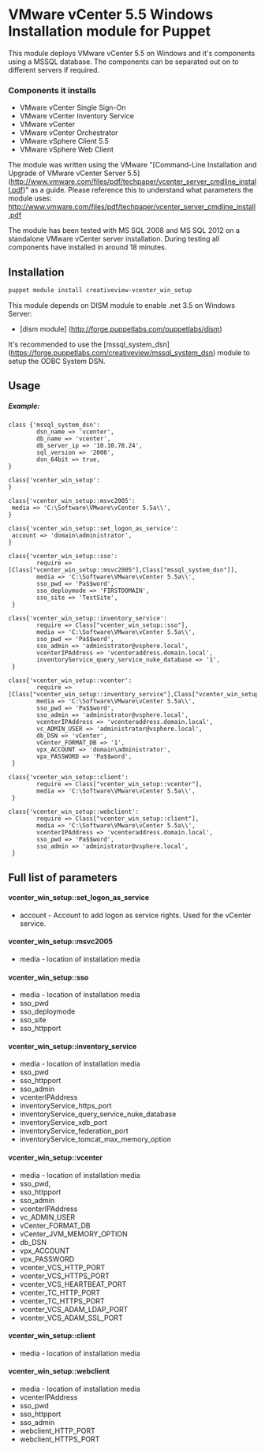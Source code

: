 # VMware vCenter 5.5 Windows Installation module for Puppet #

This module deploys VMware vCenter 5.5 on Windows and it's components using a MSSQL database. The components can be separated out on to different servers if required.  

### Components it installs
* VMware vCenter Single Sign-On
* VMware vCenter Inventory Service
* VMware vCenter 
* VMware vCenter Orchestrator
* VMware vSphere Client 5.5
* VMware vSphere Web Client

The module was written using the VMware "[Command-Line Installation and Upgrade of VMware vCenter Server 5.5] (http://www.vmware.com/files/pdf/techpaper/vcenter_server_cmdline_install.pdf)" as a guide. Please reference this to understand what parameters the module uses: http://www.vmware.com/files/pdf/techpaper/vcenter_server_cmdline_install.pdf

The module has been tested with MS SQL 2008 and MS SQL 2012 on a standalone VMware vCenter server installation.  During testing all components have installed in around 18 minutes. 

## Installation

```bash
puppet module install creativeview-vcenter_win_setup
```
This module depends on DISM module to enable .net 3.5 on Windows Server:

* [dism module] (http://forge.puppetlabs.com/puppetlabs/dism)

It's recommended to use the [mssql_system_dsn] (https://forge.puppetlabs.com/creativeview/mssql_system_dsn) module to setup the ODBC System DSN.

## Usage

##### Example:

```puppet
class {'mssql_system_dsn':
        dsn_name => 'vcenter',
        db_name => 'vcenter',
        db_server_ip => '10.10.78.24',
        sql_version => '2008',
        dsn_64bit => true,
}

class{'vcenter_win_setup':
}

class{'vcenter_win_setup::msvc2005':
 media => 'C:\Software\VMware\vCenter 5.5a\\',
}

class{'vcenter_win_setup::set_logon_as_service':
 account => 'domain\administrator',
}

class{'vcenter_win_setup::sso':
        require => [Class["vcenter_win_setup::msvc2005"],Class["mssql_system_dsn"]],
        media => 'C:\Software\VMware\vCenter 5.5a\\',
        sso_pwd => 'Pa$$word',
        sso_deploymode => 'FIRSTDOMAIN',
        sso_site => 'TestSite',
 }

class{'vcenter_win_setup::inventory_service':
        require => Class["vcenter_win_setup::sso"],
        media => 'C:\Software\VMware\vCenter 5.5a\\',
        sso_pwd => 'Pa$$word',
        sso_admin => 'administrator@vsphere.local',
        vcenterIPAddress => 'vcenteraddress.domain.local',
        inventoryService_query_service_nuke_database => '1',
 }

class{'vcenter_win_setup::vcenter':
        require => [Class["vcenter_win_setup::inventory_service"],Class["vcenter_win_setup::set_logon_as_service"]],
        media => 'C:\Software\VMware\vCenter 5.5a\\',
        sso_pwd => 'Pa$$word',
        sso_admin => 'administrator@vsphere.local',
        vcenterIPAddress => 'vcenteraddress.domain.local',
        vc_ADMIN_USER => 'administrator@vsphere.local',
        db_DSN => 'vCenter',
        vCenter_FORMAT_DB => '1',
        vpx_ACCOUNT => 'domain\administrator',
        vpx_PASSWORD => 'Pa$$word',
 }

class{'vcenter_win_setup::client':
        require => Class["vcenter_win_setup::vcenter"],
        media => 'C:\Software\VMware\vCenter 5.5a\\',
 }

class{'vcenter_win_setup::webclient':
        require => Class["vcenter_win_setup::client"],
        media => 'C:\Software\VMware\vCenter 5.5a\\',
        vcenterIPAddress => 'vcenteraddress.domain.local',
        sso_pwd => 'Pa$$word',
        sso_admin => 'administrator@vsphere.local',
 }
```

## Full list of parameters 

#### vcenter_win_setup::set_logon_as_service
* account - Account to add logon as service rights. Used for the vCenter service. 

#### vcenter_win_setup::msvc2005
* media - location of installation media

#### vcenter_win_setup::sso
* media - location of installation media
* sso_pwd
* sso_deploymode
* sso_site
* sso_httpport

#### vcenter_win_setup::inventory_service
* media - location of installation media
* sso_pwd
* sso_httpport
* sso_admin
* vcenterIPAddress
* inventoryService_https_port
* inventoryService_query_service_nuke_database
* inventoryService_xdb_port
* inventoryService_federation_port
* inventoryService_tomcat_max_memory_option

#### vcenter_win_setup::vcenter
* media - location of installation media
* sso_pwd,
* sso_httpport
* sso_admin
* vcenterIPAddress
* vc_ADMIN_USER
* vCenter_FORMAT_DB
* vCenter_JVM_MEMORY_OPTION
* db_DSN
* vpx_ACCOUNT
* vpx_PASSWORD
* vcenter_VCS_HTTP_PORT
* vcenter_VCS_HTTPS_PORT
* vcenter_VCS_HEARTBEAT_PORT
* vcenter_TC_HTTP_PORT
* vcenter_TC_HTTPS_PORT
* vcenter_VCS_ADAM_LDAP_PORT
* vcenter_VCS_ADAM_SSL_PORT

#### vcenter_win_setup::client
* media - location of installation media

#### vcenter_win_setup::webclient
* media - location of installation media
* vcenterIPAddress
* sso_pwd
* sso_httpport
* sso_admin
* webclient_HTTP_PORT
* webclient_HTTPS_PORT